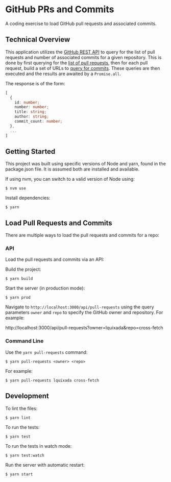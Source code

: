 # GitHub PRs and Commits

A coding exercise to load GitHub pull requests and associated commits.

## Technical Overview

This application utilizes the [GitHub REST API](https://docs.github.com/en/rest) to query for the list of pull requests and number of associated commits for a given repository. This is done by first querying for the [list of pull requests](https://docs.github.com/en/rest/pulls/pulls#list-pull-requests), then for each pull request, build a set of URLs to [query for commits](https://docs.github.com/en/rest/pulls/pulls#list-commits-on-a-pull-request). These queries are then executed and the results are awaited by a `Promise.all`.

The response is of the form:

```typescript
[
  {
    id: number;
    number: number;
    title: string;
    author: string;
    commit_count: number;
  },
  ...
]
```

## Getting Started

This project was built using specific versions of Node and yarn, found in the package.json file. It is assumed both are installed and available.

If using nvm, you can switch to a valid version of Node using:

```
$ nvm use
```

Install dependencies:

```
$ yarn
```

## Load Pull Requests and Commits

There are multiple ways to load the pull requests and commits for a repo:

### API

Load the pull requests and commits via an API:

Build the project:

```
$ yarn build
```

Start the server (in production mode):

```
$ yarn prod
```

Navigate to `http://localhost:3000/api/pull-requests` using the query parameters `owner` and `repo` to specify the GitHub owner and repository. For example:

http://localhost:3000/api/pull-requests?owner=lquixada&repo=cross-fetch

### Command Line

Use the `yarn pull-requests` command:

```
$ yarn pull-requests <owner> <repo>
```

For example:

```
$ yarn pull-requests lquixada cross-fetch
```

## Development

To lint the files:

```
$ yarn lint
```

To run the tests:

```
$ yarn test
```

To run the tests in watch mode:

```
$ yarn test:watch
```

Run the server with automatic restart:

```
$ yarn start
```
